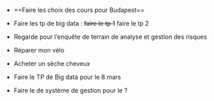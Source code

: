 - ==Faire les choix des cours pour Budapest==

- Faire les tp de big data :
	~~faire le tp 1~~
	faire le tp 2

- Regarde pour l’enquête de terrain de analyse et gestion des risques

- Réparer mon vélo

- Acheter un sèche cheveux

- Faire le TP de Big data pour le 8 mars

- Faire le de système de gestion pour le ?